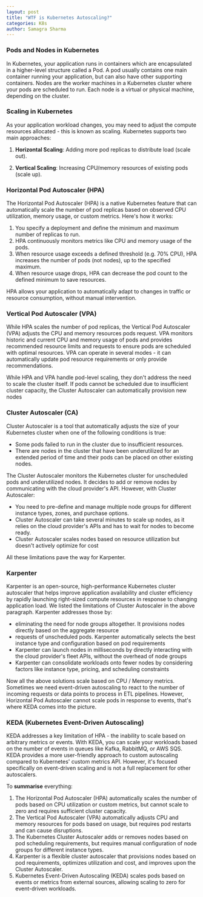 ```yaml
---
layout: post
title: "WTF is Kubernetes Autoscaling?"
categories: K8s
author: Samagra Sharma
---
```


### Pods and Nodes in Kubernetes

In Kubernetes, your application runs in containers which are encapsulated in a higher-level structure called a Pod.
A pod usually contains one main container running your application, but can also have other supporting containers. 
Nodes are the worker machines in a Kubernetes cluster where your pods are scheduled to run. Each node is a virtual or 
physical machine, depending on the cluster.

### Scaling in Kubernetes

As your application workload changes, you may need to adjust the compute resources allocated - this is known as scaling.
Kubernetes supports two main approaches:

1. **Horizontal Scaling**: Adding more pod replicas to distribute load (scale out).

2. **Vertical Scaling**: Increasing CPU/memory resources of existing pods (scale up).

### Horizontal Pod Autoscaler (HPA)

The Horizontal Pod Autoscaler (HPA) is a native Kubernetes feature that can automatically scale the number of pod
replicas based on observed CPU utilization, memory usage, or custom metrics. Here's how it works:

1. You specify a deployment and define the minimum and maximum number of replicas to run. 
2. HPA continuously monitors metrics like CPU and memory usage of the pods. 
3. When resource usage exceeds a defined threshold (e.g. 70% CPU), HPA increases the number of pods (not nodes), 
up to the specified maximum. 
4. When resource usage drops, HPA can decrease the pod count to the defined minimum to save resources.

HPA allows your application to automatically adapt to changes in traffic or resource consumption, without manual
intervention.

### Vertical Pod Autoscaler (VPA)

While HPA scales the number of pod replicas, the Vertical Pod Autoscaler (VPA) adjusts the CPU and memory resources
pods request. VPA monitors historic and current CPU and memory usage of pods and provides recommended resource limits
and requests to ensure pods are scheduled with optimal resources. VPA can operate in several modes - it can
automatically update pod resource requirements or only provide recommendations.

While HPA and VPA handle pod-level scaling, they don't address the need to scale the cluster itself. If pods cannot
be scheduled due to insufficient cluster capacity, the Cluster Autoscaler can automatically provision new nodes

### Cluster Autoscaler (CA)

Cluster Autoscaler is a tool that automatically adjusts the size of your Kubernetes cluster when one of the following
conditions is true:
* Some pods failed to run in the cluster due to insufficient resources. 
* There are nodes in the cluster that have been underutilized for an extended period of time and their pods can be
placed on other existing nodes.


The Cluster Autoscaler monitors the Kubernetes cluster for unscheduled pods and underutilized nodes. It decides to
add or remove nodes by communicating with the cloud provider's API. However, with Cluster Autoscaler:

* You need to pre-define and manage multiple node groups for different instance types, zones, and purchase options. 
* Cluster Autoscaler can take several minutes to scale up nodes, as it relies on the cloud provider's APIs and has
to wait for nodes to become ready. 
* Cluster Autoscaler scales nodes based on resource utilization but doesn't actively optimize for cost

All these limitations pave the way for Karpenter.

### Karpenter

Karpenter is an open-source, high-performance Kubernetes cluster autoscaler that helps improve application 
availability and cluster efficiency by rapidly launching right-sized compute resources in response to changing
application load. We listed the limitations of Cluster Autoscaler in the above paragraph. Karpenter addresses 
those by:

* eliminating the need for node groups altogether. It provisions nodes directly based on the aggregate resource
* requests of unscheduled pods. Karpenter automatically selects the best instance type and configuration 
based on pod requirements 
* Karpenter can launch nodes in milliseconds by directly interacting with the cloud provider's fleet APIs,
without the overhead of node groups 
* Karpenter can consolidate workloads onto fewer nodes by considering factors like instance type, pricing, 
and scheduling constraints

Now all the above solutions scale based on CPU / Memory metrics. Sometimes we need event-driven autoscaling to 
react to the number of incoming requests or data points to process in ETL pipelines. However, Horizontal Pod Autoscaler
cannot scale pods in response to events, that's where KEDA comes into the picture.

### KEDA (Kubernetes Event-Driven Autoscaling)

KEDA addresses a key limitation of HPA - the inability to scale based on arbitrary metrics or events. With KEDA, you can
scale your workloads based on the number of events in queues like Kafka, RabbitMQ, or AWS SQS. KEDA provides a more 
user-friendly approach to custom autoscaling compared to Kubernetes' custom metrics API. However, it's focused 
specifically on event-driven scaling and is not a full replacement for other autoscalers.

To **summarise** everything:

1. The Horizontal Pod Autoscaler (HPA) automatically scales the number of pods based on CPU utilization or custom
metrics, but cannot scale to zero and requires sufficient cluster capacity.
2. The Vertical Pod Autoscaler (VPA) automatically adjusts CPU and memory resources for pods based on usage,
but requires pod restarts and can cause disruptions.
3. The Kubernetes Cluster Autoscaler adds or removes nodes based on pod scheduling requirements, but requires 
manual configuration of node groups for different instance types.
4. Karpenter is a flexible cluster autoscaler that provisions nodes based on pod requirements, optimizes 
utilization and cost, and improves upon the Cluster Autoscaler.
5. Kubernetes Event-Driven Autoscaling (KEDA) scales pods based on events or metrics from external sources, 
allowing scaling to zero for event-driven workloads.
